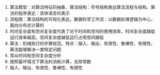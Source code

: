 1. 算法模型：对算法特征的抽象、算法结构：符号结构表达算法流程与结构、算法的程序表达：具体语言的表示
2. 流程图：算法结构的可视化表达。数据科学工作流：以数据处理逻辑为中心，面向分布式计算的
3. 时间复杂度和空间复杂度代表了对于时间和空间的使用效率，时间复杂度越低运行效率越高，空间复杂度越低运行占用空间越低
4. 算法：机械执行的步骤规范。特点：输入、输出、有效性、鲁棒性、有限性。算法能够解决一类特定问题
5. 常从时间和空间复杂度分析
6. 按照最坏情况下算法的消耗计算，去除常数
7. 输入、输出、有效性、鲁棒性、有限性